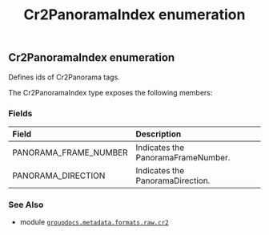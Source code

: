 ﻿---
title: Cr2PanoramaIndex enumeration
second_title: GroupDocs.Metadata for Python via .NET API References
description: 
type: docs
url: /python-net/groupdocs.metadata.formats.raw.cr2/cr2panoramaindex/
is_root: false
weight: 500
---

## Cr2PanoramaIndex enumeration

Defines ids of Cr2Panorama tags.



The Cr2PanoramaIndex type exposes the following members:

### Fields
| Field | Description |
| :- | :- |
| PANORAMA_FRAME_NUMBER | Indicates the PanoramaFrameNumber. |
| PANORAMA_DIRECTION | Indicates the PanoramaDirection. |



### See Also
* module [`groupdocs.metadata.formats.raw.cr2`](..)
